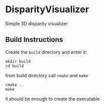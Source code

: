# DisparityVisualizer
Simple 3D disparity visualizer

## Build Instructions

Create the `build` directory and enter it:

```
mkdir build
cd build
```

from build directory call `cmake` and `make`

```
cmake ..
make
```

it should be enough to create the executable
